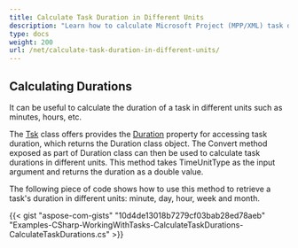 ```yaml
---
title: Calculate Task Duration in Different Units
description: "Learn how to calculate Microsoft Project (MPP/XML) task durations using Aspose.Tasks for .NET."
type: docs
weight: 200
url: /net/calculate-task-duration-in-different-units/
---
```


## **Calculating Durations**
It can be useful to calculate the duration of a task in different units such as minutes, hours, etc.

The [Tsk](https://apireference.aspose.com/tasks/net/aspose.tasks/tsk) class offers provides the [Duration](https://apireference.aspose.com/tasks/net/aspose.tasks/tsk/fields/duration) property for accessing task duration, which returns the Duration class object. The Convert method exposed as part of Duration class can then be used to calculate task durations in different units. This method takes TimeUnitType as the input argument and returns the duration as a double value.

The following piece of code shows how to use this method to retrieve a task's duration in different units: minute, day, hour, week and month.

{{< gist "aspose-com-gists" "10d4de13018b7279cf03bab28ed78aeb" "Examples-CSharp-WorkingWithTasks-CalculateTaskDurations-CalculateTaskDurations.cs" >}}
